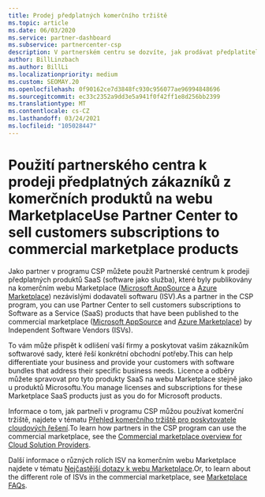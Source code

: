 ```yaml
---
title: Prodej předplatných komerčního tržiště
ms.topic: article
ms.date: 06/03/2020
ms.service: partner-dashboard
ms.subservice: partnercenter-csp
description: V partnerském centru se dozvíte, jak prodávat předplatitele předplatitelům SaaS produktů publikovaným na komerčním tržišti nezávislými dodavateli softwaru (ISV).
author: BillLinzbach
ms.author: BillLi
ms.localizationpriority: medium
ms.custom: SEOMAY.20
ms.openlocfilehash: 0f90162ce7d3848fc930c956077ae96994848696
ms.sourcegitcommit: ec33c2352a9dd3e5a941f0f42ff1e8d256bb2399
ms.translationtype: MT
ms.contentlocale: cs-CZ
ms.lasthandoff: 03/24/2021
ms.locfileid: "105028447"
---
```

# <a name="use-partner-center-to-sell-customers-subscriptions-to-commercial-marketplace-products"></a><span data-ttu-id="4aeee-103">Použití partnerského centra k prodeji předplatných zákazníků z komerčních produktů na webu Marketplace</span><span class="sxs-lookup"><span data-stu-id="4aeee-103">Use Partner Center to sell customers subscriptions to commercial marketplace products</span></span>

<span data-ttu-id="4aeee-104">Jako partner v programu CSP můžete použít Partnerské centrum k prodeji předplatných produktů SaaS (software jako služba), které byly publikovány na komerčním webu Marketplace ([Microsoft AppSource](https://appsource.microsoft.com/) a [Azure Marketplace](https://azuremarketplace.microsoft.com/)) nezávislými dodavateli softwaru (ISV).</span><span class="sxs-lookup"><span data-stu-id="4aeee-104">As a partner in the CSP program, you can use Partner Center to sell customers subscriptions to Software as a Service (SaaS) products that have been published to the commercial marketplace ([Microsoft AppSource](https://appsource.microsoft.com/) and [Azure Marketplace](https://azuremarketplace.microsoft.com/)) by Independent Software Vendors (ISVs).</span></span>

<span data-ttu-id="4aeee-105">To vám může přispět k odlišení vaší firmy a poskytovat vašim zákazníkům softwarové sady, které řeší konkrétní obchodní potřeby.</span><span class="sxs-lookup"><span data-stu-id="4aeee-105">This can help differentiate your business and provide your customers with software bundles that address their specific business needs.</span></span> <span data-ttu-id="4aeee-106">Licence a odběry můžete spravovat pro tyto produkty SaaS na webu Marketplace stejně jako u produktů Microsoftu.</span><span class="sxs-lookup"><span data-stu-id="4aeee-106">You manage licenses and subscriptions for these Marketplace SaaS products just as you do for Microsoft products.</span></span>

<span data-ttu-id="4aeee-107">Informace o tom, jak partneři v programu CSP můžou používat komerční tržiště, najdete v tématu [Přehled komerčního tržiště pro poskytovatele cloudových řešení](csp-commercial-marketplace-overview.md).</span><span class="sxs-lookup"><span data-stu-id="4aeee-107">To learn how partners in the CSP program can use the commercial marketplace, see the [Commercial marketplace overview for Cloud Solution Providers](csp-commercial-marketplace-overview.md).</span></span>

<span data-ttu-id="4aeee-108">Další informace o různých rolích ISV na komerčním webu Marketplace najdete v tématu [Nejčastější dotazy k webu Marketplace](/azure/marketplace/marketplace-faq-publisher-guide).</span><span class="sxs-lookup"><span data-stu-id="4aeee-108">Or, to learn about the different role of ISVs in the commercial marketplace, see [Marketplace FAQs](/azure/marketplace/marketplace-faq-publisher-guide).</span></span>